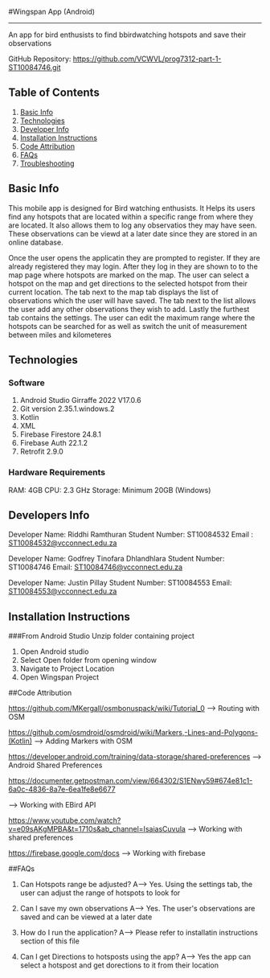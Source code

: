 #Wingspan App  (Android)
***
An app for bird enthusists to find bbirdwatching hotspots and save their observations

GitHub Repository: https://github.com/VCWVL/prog7312-part-1-ST10084746.git


## Table of Contents
1. [Basic Info](#basic-info)
2. [Technologies](#technologies)
3. [Developer Info](#developer-info)
4. [Installation Instructions](#installation-instructions)
4. [Code Attribution](#code-attribution)
5. [FAQs](#faqs)
6. [Troubleshooting](#troubleshooting)


## Basic Info


This mobile app is designed for Bird watching enthusists. It Helps its users find any hotspots that are located 
within a specific range from where they are located. It also allows them to log any observatios they may have seen.
These observations can be viewd at a later date since they are stored in an online database. 

Once the user opens the applicatin they are prompted to register. If they are already registered they may login.
After they log in they are shown to to the map page where hotspots are marked on the map. The user can select a hotspot
on the map and get directions to the selected hotspot from their current location. The tab next to the map tab displays 
the list of observations which the user will have saved. The tab next to the list allows the user add any other
observations they wish to add. Lastly the furthest tab contains the settings. The user can edit the maximum range 
where the hotspots can be searched for as well as switch the unit of measurement between miles and kilometeres


## Technologies 
### Software 
1. Android Studio Girraffe 2022 V17.0.6
2. Git version 2.35.1.windows.2
3. Kotlin
4. XML
5. Firebase Firestore 24.8.1
6. Firebase Auth 22.1.2
7. Retrofit 2.9.0


### Hardware Requirements
RAM: 4GB
CPU: 2.3 GHz
Storage: Minimum 20GB (Windows)

## Developers Info
Developer Name: Riddhi Ramthuran
Student Number: ST10084532
Email : ST10084532@vcconnect.edu.za

Developer Name: Godfrey Tinofara Dhlandhlara
Student Number: ST10084746
Email: ST10084746@vcconnect.edu.za

Developer Name: Justin Pillay
Student Number: ST10084553
Email: ST10084553@vcconnect.edu.za

## Installation Instructions

###From Android Studio
Unzip folder containing project
1. Open Android studio
2. Select Open folder from opening window
3. Navigate to Project Location 
4. Open Wingspan Project



##Code Attribution



https://github.com/MKergall/osmbonuspack/wiki/Tutorial_0
--> Routing with OSM

https://github.com/osmdroid/osmdroid/wiki/Markers,-Lines-and-Polygons-(Kotlin)
--> Adding Markers with OSM

https://developer.android.com/training/data-storage/shared-preferences
--> Android Shared Preferences

https://documenter.getpostman.com/view/664302/S1ENwy59#674e81c1-6a0c-4836-8a7e-6ea1fe8e6677

--> Working with EBird API

https://www.youtube.com/watch?v=e09sAKgMPBA&t=1710s&ab_channel=IsaiasCuvula
--> Working with shared preferences

https://firebase.google.com/docs
--> Working with firebase





##FAQs
1. Can Hotspots range be adjusted?
A--> Yes. Using the settings tab, the user can adjust the range of hotspots to look for

2. Can I save my own observations
A--> Yes. The user's observations are saved and can be viewed at a later date 


3. How do I run the application?
A--> Please refer to installatin instructions section of this file


4. Can I get Directions to hotsposts using the app?
A--> Yes the app can select a hotspost and get dorections to it from their location






